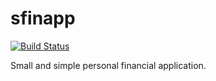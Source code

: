 sfinapp
=======
[![Build Status](https://drone.io/github.com/rbr8/sfinapp/status.png)](https://drone.io/github.com/rbr8/sfinapp/latest)

Small and simple personal financial application.
